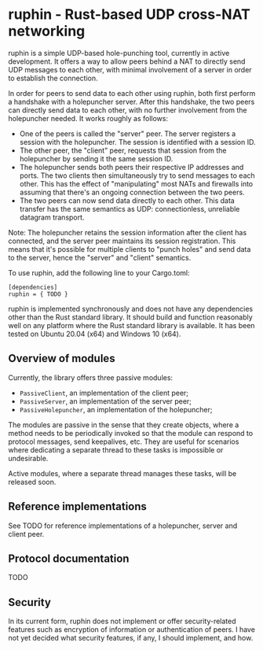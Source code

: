 # ruphin - Rust-based UDP cross-NAT networking
ruphin is a simple UDP-based hole-punching tool, currently in active development. It offers a way to allow peers behind a NAT to directly send UDP messages to each other, with minimal involvement of a server in order to establish the connection.

In order for peers to send data to each other using ruphin, both first perform a handshake with a holepuncher server. After this handshake, the two peers can directly send data to each other, with no further involvement from the holepuncher needed. It works roughly as follows:

- One of the peers is called the "server" peer. The server registers a session with the holepuncher. The session is identified with a session ID.
- The other peer, the "client" peer, requests that session from the holepuncher by sending it the same session ID.
- The holepuncher sends both peers their respective IP addresses and ports. The two clients then simultaneously try to send messages to each other. This has the effect of "manipulating" most NATs and firewalls into assuming that there's an ongoing connection between the two peers.
- The two peers can now send data directly to each other. This data transfer has the same semantics as UDP: connectionless, unreliable datagram transport.

Note: The holepuncher retains the session information after the client has connected, and the server peer maintains its session registration. This means that it's possible for multiple clients to "punch holes" and send data to the server, hence the "server" and "client" semantics.

To use ruphin, add the following line to your Cargo.toml:

    [dependencies]
    ruphin = { TODO }
    
ruphin is implemented synchronously and does not have any dependencies other than the Rust standard library. It should build and function reasonably well on any platform where the Rust standard library is available. It has been tested on Ubuntu 20.04 (x64) and Windows 10 (x64).

## Overview of modules
Currently, the library offers three passive modules:

- `PassiveClient`, an implementation of the client peer;
- `PassiveServer`, an implementation of the server peer;
- `PassiveHolepuncher`, an implementation of the holepuncher;

The modules are passive in the sense that they create objects, where a method needs to be periodically invoked so that the module can respond to protocol messages, send keepalives, etc. They are useful for scenarios where dedicating a separate thread to these tasks is impossible or undesirable.

Active modules, where a separate thread manages these tasks, will be released soon.

## Reference implementations
See TODO for reference implementations of a holepuncher, server and client peer.

## Protocol documentation
TODO 

## Security
In its current form, ruphin does not implement or offer security-related features such as encryption of information or authentication of peers. I have not yet decided what security features, if any, I should implement, and how.